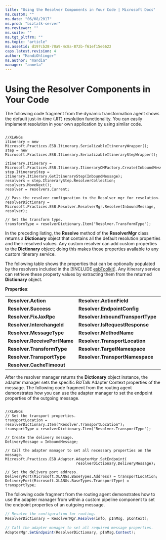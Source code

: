 ```yaml
---
title: "Using the Resolver Components in Your Code | Microsoft Docs"
ms.custom: ""
ms.date: "06/08/2017"
ms.prod: "biztalk-server"
ms.reviewer: ""
ms.suite: ""
ms.tgt_pltfrm: ""
ms.topic: "article"
ms.assetid: d197cb28-78a9-4c8a-872b-f61ef15e6622
caps.latest.revision: 4
author: "MandiOhlinger"
ms.author: "mandia"
manager: "anneta"
---
```

# Using the Resolver Components in Your Code
The following code fragment from the dynamic transformation agent shows the default just-in-time (JIT) resolution functionality. You can easily implement resolution in your own application by using similar code.  
  
```  
  
//XLANGs  
itinerary = new Microsoft.Practices.ESB.Itinerary.SerializableItineraryWrapper();  
step = new Microsoft.Practices.ESB.Itinerary.SerializableItineraryStepWrapper();  
  
itinerary.Itinerary = Microsoft.Practices.ESB.Itinerary.ItineraryOMFactory.Create(InboundMessage);  
step.ItineraryStep = itinerary.Itinerary.GetItineraryStep(InboundMessage);  
resolvers = step.ItineraryStep.ResolverCollection;  
resolvers.MoveNext();  
resolver = resolvers.Current;  
  
// Pass the resolver configuration to the Resolver mgr for resolution.  
resolverDictionary = Microsoft.Practices.ESB.Resolver.ResolverMgr.Resolve(InboundMessage, resolver);  
  
// Set the transform type.  
transformType = resolverDictionary.Item("Resolver.TransformType");  
```  
  
 In the preceding listing, the **Resolve** method of the **ResolverMgr** class returns a **Dictionary** object that contains all the default resolution properties and their resolved values. Any custom resolver can add custom properties to the **Dictionary** object; doing this makes those properties available to any custom itinerary service.  
  
 The following table shows the properties that can be optionally populated by the resolvers included in the [!INCLUDE [esbToolkit](../includes/esbtoolkit-md.md)]. Any itinerary service can retrieve these property values by extracting them from the returned <strong>Dictionary</strong> object.  
  
 **Properties**:  
  
||||  
|-|-|-|  
|**Resolver.Action**|**Resolver.ActionField**|**Resolver.DocumentSpecName**|  
|**Resolver.Success**|**Resolver.EndpointConfig**|**Resolver.DocumentSpecStrongName**|  
|**Resolver.FixJaxRpc**|**Resolver.InboundTransportType**|**Resolver.EpmRRCorrelationToken**|  
|**Resolver.InterchangeId**|**Resolver.IsRequestResponse**|**Resolver.InboundTransportLocation**|  
|**Resolver.MessageType**|**Resolver.MethodName**|**Resolver.MessageExchangePattern**|  
|**Resolver.ReceivePortName**|**Resolver.TransportLocation**|**Resolver.OutboundTransportCLSID**|  
|**Resolver.TransformType**|**Resolver.TargetNamespace**|**Resolver.ReceiveLocationName**|  
|**Resolver.TransportType**|**Resolver.TransportNamespace**|**Resolver.WindowUserField**|  
|**Resolver.CacheTimeout**|||  
  
 After the resolver manager returns the **Dictionary** object instance, the adapter manager sets the specific BizTalk Adapter Context properties of the message. The following code fragment from the routing agent demonstrates how you can use the adapter manager to set the endpoint properties of the outgoing message.  
  
```  
  
//XLANGs  
// Set the transport properties.  
transportLocation = resolverDictionary.Item("Resolver.TransportLocation");  
transportType = resolverDictionary.Item("Resolver.TransportType");  
  
// Create the delivery message.  
DeliveryMessage = InboundMessage;  
  
// Call the adapter manager to set all necessary properties on the message.  
Microsoft.Practices.ESB.Adapter.AdapterMgr.SetEndpoint(  
                                resolverDictionary,DeliveryMessage);  
  
// Set the delivery port address.  
DeliveryPort(Microsoft.XLANGs.BaseTypes.Address) = transportLocation;  
DeliveryPort(Microsoft.XLANGs.BaseTypes.TransportType) = transportType;  
```  
  
 The following code fragment from the routing agent demonstrates how to use the adapter manager from within a custom pipeline component to set the endpoint properties of an outgoing message.  
  
```csharp  
// Resolve the configuration for routing.  
ResolverDictionary = ResolverMgr.Resolve(info, pInMsg, pContext);  
  
// Call the adapter manager to set all required message properties.  
AdapterMgr.SetEndpoint(ResolverDictionary, pInMsg.Context);  
```